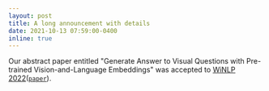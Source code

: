 ```yaml
---
layout: post
title: A long announcement with details
date: 2021-10-13 07:59:00-0400
inline: true
---
```


Our abstract paper entitled "Generate Answer to Visual Questions with Pre-trained Vision-and-Language Embeddings" was accepted to [WiNLP 2022](https://www.winlp.org/winlp-2022-workshop/)([`paper`](https://www.winlp.org/wp-content/uploads/2022/11/73_Paper.pdf)).

